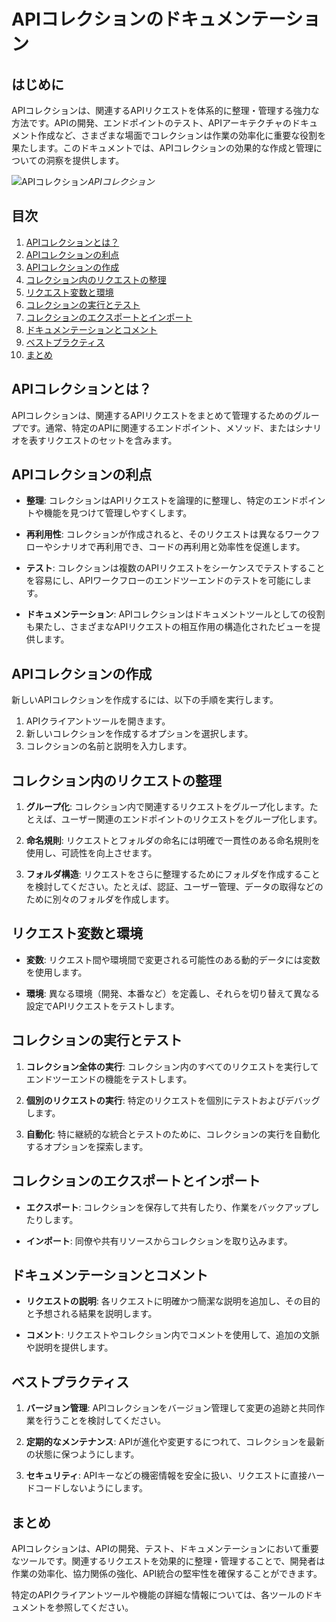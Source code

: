  # APIコレクションのドキュメンテーション

## はじめに

APIコレクションは、関連するAPIリクエストを体系的に整理・管理する強力な方法です。APIの開発、エンドポイントのテスト、APIアーキテクチャのドキュメント作成など、さまざまな場面でコレクションは作業の効率化に重要な役割を果たします。このドキュメントでは、APIコレクションの効果的な作成と管理についての洞察を提供します。

![APIコレクション](~@img/api-collections.png)_APIコレクション_

## 目次

1. [APIコレクションとは？](#what-is-an-api-collection)
2. [APIコレクションの利点](#why-use-api-collections)
3. [APIコレクションの作成](#creating-an-api-collection)
4. [コレクション内のリクエストの整理](#organizing-requests-in-a-collection)
5. [リクエスト変数と環境](#request-variables-and-environments)
6. [コレクションの実行とテスト](#running-and-testing-collections)
7. [コレクションのエクスポートとインポート](#exporting-and-importing-collections)
8. [ドキュメンテーションとコメント](#documentation-and-comments)
9. [ベストプラクティス](#best-practices)
10. [まとめ](#conclusion)

## APIコレクションとは？

APIコレクションは、関連するAPIリクエストをまとめて管理するためのグループです。通常、特定のAPIに関連するエンドポイント、メソッド、またはシナリオを表すリクエストのセットを含みます。

## APIコレクションの利点

- **整理**: コレクションはAPIリクエストを論理的に整理し、特定のエンドポイントや機能を見つけて管理しやすくします。

- **再利用性**: コレクションが作成されると、そのリクエストは異なるワークフローやシナリオで再利用でき、コードの再利用と効率性を促進します。

- **テスト**: コレクションは複数のAPIリクエストをシーケンスでテストすることを容易にし、APIワークフローのエンドツーエンドのテストを可能にします。

- **ドキュメンテーション**: APIコレクションはドキュメントツールとしての役割も果たし、さまざまなAPIリクエストの相互作用の構造化されたビューを提供します。

## APIコレクションの作成

新しいAPIコレクションを作成するには、以下の手順を実行します。

1. APIクライアントツールを開きます。
2. 新しいコレクションを作成するオプションを選択します。
3. コレクションの名前と説明を入力します。

## コレクション内のリクエストの整理

1. **グループ化**: コレクション内で関連するリクエストをグループ化します。たとえば、ユーザー関連のエンドポイントのリクエストをグループ化します。

2. **命名規則**: リクエストとフォルダの命名には明確で一貫性のある命名規則を使用し、可読性を向上させます。

3. **フォルダ構造**: リクエストをさらに整理するためにフォルダを作成することを検討してください。たとえば、認証、ユーザー管理、データの取得などのために別々のフォルダを作成します。

## リクエスト変数と環境

- **変数**: リクエスト間や環境間で変更される可能性のある動的データには変数を使用します。

- **環境**: 異なる環境（開発、本番など）を定義し、それらを切り替えて異なる設定でAPIリクエストをテストします。

## コレクションの実行とテスト

1. **コレクション全体の実行**: コレクション内のすべてのリクエストを実行してエンドツーエンドの機能をテストします。

2. **個別のリクエストの実行**: 特定のリクエストを個別にテストおよびデバッグします。

3. **自動化**: 特に継続的な統合とテストのために、コレクションの実行を自動化するオプションを探索します。

## コレクションのエクスポートとインポート

- **エクスポート**: コレクションを保存して共有したり、作業をバックアップしたりします。

- **インポート**: 同僚や共有リソースからコレクションを取り込みます。

## ドキュメンテーションとコメント

- **リクエストの説明**: 各リクエストに明確かつ簡潔な説明を追加し、その目的と予想される結果を説明します。

- **コメント**: リクエストやコレクション内でコメントを使用して、追加の文脈や説明を提供します。

## ベストプラクティス

1. **バージョン管理**: APIコレクションをバージョン管理して変更の追跡と共同作業を行うことを検討してください。

2. **定期的なメンテナンス**: APIが進化や変更するにつれて、コレクションを最新の状態に保つようにします。

3. **セキュリティ**: APIキーなどの機密情報を安全に扱い、リクエストに直接ハードコードしないようにします。

## まとめ

APIコレクションは、APIの開発、テスト、ドキュメンテーションにおいて重要なツールです。関連するリクエストを効果的に整理・管理することで、開発者は作業の効率化、協力関係の強化、API統合の堅牢性を確保することができます。

特定のAPIクライアントツールや機能の詳細な情報については、各ツールのドキュメントを参照してください。
